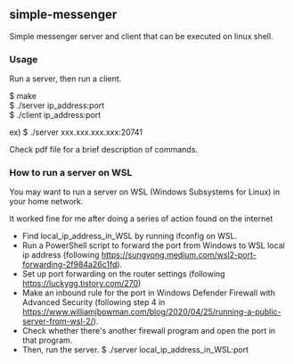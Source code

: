 ## simple-messenger
Simple messenger server and client that can be executed on linux shell. 

### Usage
Run a server, then run a client.

$ make<br/>
$ ./server ip_address:port<br/>
$ ./client ip_address:port<br/>

ex) $ ./server xxx.xxx.xxx.xxx:20741


Check pdf file for a brief description of commands. 

### How to run a server on WSL
You may want to run a server on WSL (Windows Subsystems for Linux) in your home network.<br/>

It worked fine for me after doing a series of action found on the internet
* Find local_ip_address_in_WSL by running ifconfig on WSL.<br/>
* Run a PowerShell script to forward the port from Windows to WSL local ip address (following https://sungyong.medium.com/wsl2-port-forwarding-2f984a26c1fd).<br/>
* Set up port forwarding on the router settings (following https://luckygg.tistory.com/270)
* Make an inbound rule for the port in Windows Defender Firewall with Advanced Security (following step 4 in https://www.williamjbowman.com/blog/2020/04/25/running-a-public-server-from-wsl-2/).<br/>
* Check whether there's another firewall program and open the port in that program.
* Then, run the server. $ ./server local_ip_address_in_WSL:port<br/>
